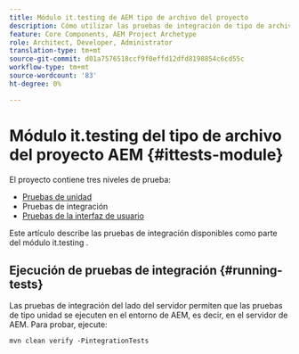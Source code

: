 ```yaml
---
title: Módulo it.testing de AEM tipo de archivo del proyecto
description: Cómo utilizar las pruebas de integración de tipo de archivo del proyecto AEM
feature: Core Components, AEM Project Archetype
role: Architect, Developer, Administrator
translation-type: tm+mt
source-git-commit: d01a7576518ccf9f0effd12dfd8198854c6cd55c
workflow-type: tm+mt
source-wordcount: '83'
ht-degree: 0%

---
```



# Módulo it.testing del tipo de archivo del proyecto AEM {#ittests-module}

El proyecto contiene tres niveles de prueba:

* [Pruebas de unidad](core.md#unit-tests)
* Pruebas de integración
* [Pruebas de la interfaz de usuario](uitests.md)

Este artículo describe las pruebas de integración disponibles como parte del módulo it.testing .

## Ejecución de pruebas de integración {#running-tests}

Las pruebas de integración del lado del servidor permiten que las pruebas de tipo unidad se ejecuten en el entorno de AEM, es decir, en el servidor de AEM. Para probar, ejecute:

```
mvn clean verify -PintegrationTests
```

